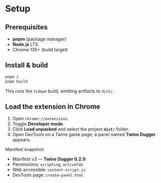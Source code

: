 # Setup

## Prerequisites

- **pnpm** (package manager)
- **Node.js** LTS
- Chrome 135+ (build target)

## Install & build

```bash
pnpm i
pnpm build
```

This runs the `tsdown` build, emitting artifacts to `dist/`.

## Load the extension in Chrome

1. Open `chrome://extensions`.
2. Toggle **Developer mode**.
3. Click **Load unpacked** and select the project **`dist/`** folder.
4. Open DevTools on a Twine game page; a panel named **Twine Dugger** appears.

Manifest snapshot:

- Manifest v3 — **Twine Dugger 0.2.0**
- Permissions: `scripting`, `activeTab`
- Web accessible: `content-script.js`
- DevTools page: `create-panel.html`
